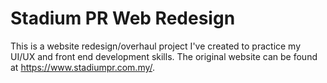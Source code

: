 # Stadium PR Web Redesign
This is a website redesign/overhaul project I've created to practice my UI/UX and front end development skills.
The original website can be found at https://www.stadiumpr.com.my/. 
